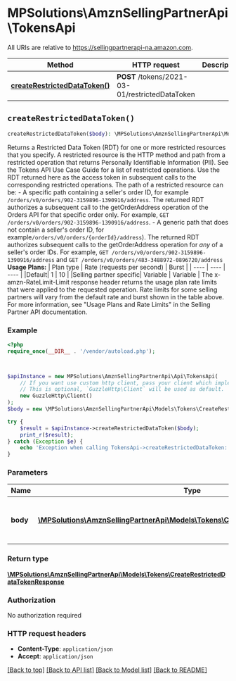 # MPSolutions\AmznSellingPartnerApi\TokensApi

All URIs are relative to https://sellingpartnerapi-na.amazon.com.

Method | HTTP request | Description
------------- | ------------- | -------------
[**createRestrictedDataToken()**](TokensApi.md#createRestrictedDataToken) | **POST** /tokens/2021-03-01/restrictedDataToken | 


## `createRestrictedDataToken()`

```php
createRestrictedDataToken($body): \MPSolutions\AmznSellingPartnerApi\Models\Tokens\CreateRestrictedDataTokenResponse
```



Returns a Restricted Data Token (RDT) for one or more restricted resources that you specify. A restricted resource is the HTTP method and path from a restricted operation that returns Personally Identifiable Information (PII). See the Tokens API Use Case Guide for a list of restricted operations. Use the RDT returned here as the access token in subsequent calls to the corresponding restricted operations.  The path of a restricted resource can be: - A specific path containing a seller's order ID, for example ```/orders/v0/orders/902-3159896-1390916/address```. The returned RDT authorizes a subsequent call to the getOrderAddress operation of the Orders API for that specific order only. For example, ```GET /orders/v0/orders/902-3159896-1390916/address```. - A generic path that does not contain a seller's order ID, for example```/orders/v0/orders/{orderId}/address```). The returned RDT authorizes subsequent calls to the getOrderAddress operation for *any* of a seller's order IDs. For example, ```GET /orders/v0/orders/902-3159896-1390916/address``` and ```GET /orders/v0/orders/483-3488972-0896720/address```  **Usage Plans:**  | Plan type | Rate (requests per second) | Burst | | ---- | ---- | ---- | |Default| 1 | 10 | |Selling partner specific| Variable | Variable |  The x-amzn-RateLimit-Limit response header returns the usage plan rate limits that were applied to the requested operation. Rate limits for some selling partners will vary from the default rate and burst shown in the table above. For more information, see \"Usage Plans and Rate Limits\" in the Selling Partner API documentation.

### Example

```php
<?php
require_once(__DIR__ . '/vendor/autoload.php');



$apiInstance = new MPSolutions\AmznSellingPartnerApi\Api\TokensApi(
    // If you want use custom http client, pass your client which implements `GuzzleHttp\ClientInterface`.
    // This is optional, `GuzzleHttp\Client` will be used as default.
    new GuzzleHttp\Client()
);
$body = new \MPSolutions\AmznSellingPartnerApi\Models\Tokens\CreateRestrictedDataTokenRequest(); // \MPSolutions\AmznSellingPartnerApi\Models\Tokens\CreateRestrictedDataTokenRequest | The restricted data token request details.

try {
    $result = $apiInstance->createRestrictedDataToken($body);
    print_r($result);
} catch (Exception $e) {
    echo 'Exception when calling TokensApi->createRestrictedDataToken: ', $e->getMessage(), PHP_EOL;
}
```

### Parameters

Name | Type | Description  | Notes
------------- | ------------- | ------------- | -------------
 **body** | [**\MPSolutions\AmznSellingPartnerApi\Models\Tokens\CreateRestrictedDataTokenRequest**](../Model/CreateRestrictedDataTokenRequest.md)| The restricted data token request details. |

### Return type

[**\MPSolutions\AmznSellingPartnerApi\Models\Tokens\CreateRestrictedDataTokenResponse**](../Model/CreateRestrictedDataTokenResponse.md)

### Authorization

No authorization required

### HTTP request headers

- **Content-Type**: `application/json`
- **Accept**: `application/json`

[[Back to top]](#) [[Back to API list]](../../README.md#endpoints)
[[Back to Model list]](../../README.md#models)
[[Back to README]](../../README.md)
